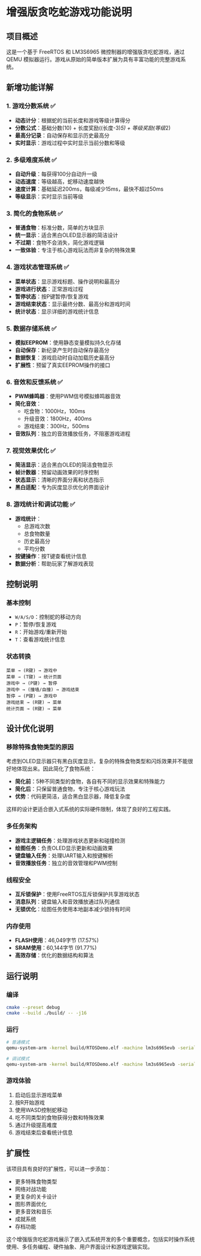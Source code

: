 # 增强版贪吃蛇游戏功能说明

## 项目概述
这是一个基于 FreeRTOS 和 LM3S6965 微控制器的增强版贪吃蛇游戏，通过 QEMU 模拟器运行。游戏从原始的简单版本扩展为具有丰富功能的完整游戏系统。

## 新增功能详解

### 1. 游戏分数系统 ✅
- **动态计分**：根据蛇的当前长度和游戏等级计算得分
- **分数公式**：基础分数(10) + 长度奖励((长度-3)*5) + 等级奖励(等级*2)
- **最高分记录**：自动保存和显示历史最高分
- **实时显示**：游戏过程中实时显示当前分数和等级

### 2. 多级难度系统 ✅
- **自动升级**：每获得100分自动升一级
- **动态速度**：等级越高，蛇移动速度越快
- **速度计算**：基础延迟200ms，每级减少15ms，最快不超过50ms
- **等级显示**：实时显示当前等级

### 3. 简化的食物系统 ✅
- **普通食物**：标准分数，简单的方块显示
- **统一显示**：适合黑白OLED显示器的简洁设计
- **不过期**：食物不会消失，简化游戏逻辑
- **一致体验**：专注于核心游戏玩法而非复杂的特殊效果

### 4. 游戏状态管理系统 ✅
- **菜单状态**：显示游戏标题、操作说明和最高分
- **游戏进行状态**：正常游戏过程
- **暂停状态**：按P键暂停/恢复游戏
- **游戏结束状态**：显示最终分数、最高分和游戏时间
- **统计状态**：显示详细的游戏统计信息

### 5. 数据存储系统 ✅
- **模拟EEPROM**：使用静态变量模拟持久化存储
- **自动保存**：新纪录产生时自动保存最高分
- **数据恢复**：游戏启动时自动加载历史最高分
- **扩展性**：预留了真实EEPROM操作的接口

### 6. 音效和反馈系统 ✅
- **PWM蜂鸣器**：使用PWM信号模拟蜂鸣器音效
- **简化音效**：
  - 吃食物：1000Hz，100ms
  - 升级音效：1800Hz，400ms  
  - 游戏结束：300Hz，500ms
- **音效队列**：独立的音效播放任务，不阻塞游戏进程

### 7. 视觉效果优化 ✅
- **简洁显示**：适合黑白OLED的简洁食物显示
- **帧计数器**：预留动画效果的时序控制
- **状态显示**：清晰的界面分离和状态指示
- **黑白适配**：专为灰度显示优化的界面设计

### 8. 游戏统计和调试功能 ✅
- **游戏统计**：
  - 总游戏次数
  - 总食物数量
  - 历史最高分
  - 平均分数
- **按键操作**：按T键查看统计信息
- **数据分析**：帮助玩家了解游戏表现

## 控制说明

### 基本控制
- `W/A/S/D`：控制蛇的移动方向
- `P`：暂停/恢复游戏
- `R`：开始游戏/重新开始
- `T`：查看游戏统计信息

### 状态转换
```
菜单 → (R键) → 游戏中
菜单 → (T键) → 统计页面
游戏中 → (P键) → 暂停
游戏中 → (撞墙/自撞) → 游戏结束
暂停 → (P键) → 游戏中
游戏结束 → (R键) → 菜单
统计页面 → (R键) → 菜单
```

## 设计优化说明

### 移除特殊食物类型的原因
考虑到OLED显示器只有黑白灰度显示，复杂的特殊食物类型和闪烁效果并不能很好地体现出来。因此简化了食物系统：

- **简化前**：5种不同类型的食物，各自有不同的显示效果和特殊能力
- **简化后**：只保留普通食物，专注于核心游戏玩法
- **优势**：代码更简洁，适合黑白显示器，降低复杂度

这样的设计更适合嵌入式系统的实际硬件限制，体现了良好的工程实践。

### 多任务架构
- **游戏主逻辑任务**：处理游戏状态更新和碰撞检测
- **绘图任务**：负责OLED显示更新和动画效果
- **键盘输入任务**：处理UART输入和按键解析
- **音效播放任务**：独立的音效管理和PWM控制

### 线程安全
- **互斥锁保护**：使用FreeRTOS互斥锁保护共享游戏状态
- **消息队列**：键盘输入和音效播放通过队列通信
- **无锁优化**：绘图任务使用本地副本减少锁持有时间

### 内存使用
- **FLASH使用**：46,049字节 (17.57%)
- **SRAM使用**：60,144字节 (91.77%)
- **高效存储**：优化的数据结构和算法

## 运行说明

### 编译
```bash
cmake --preset debug
cmake --build ./build/ -- -j16
```

### 运行
```bash
# 普通模式
qemu-system-arm -kernel build/RTOSDemo.elf -machine lm3s6965evb -serial stdio

# 调试模式
qemu-system-arm -kernel build/RTOSDemo.elf -machine lm3s6965evb -serial stdio -s -S
```

### 游戏体验
1. 启动后显示游戏菜单
2. 按R开始游戏
3. 使用WASD控制蛇移动
4. 吃不同类型的食物获得分数和特殊效果
5. 通过升级提高难度
6. 游戏结束后查看统计信息

## 扩展性

该项目具有良好的扩展性，可以进一步添加：
- 更多特殊食物类型
- 网络对战功能
- 更复杂的关卡设计
- 图形界面优化
- 更多音效和音乐
- 成就系统
- 存档功能

这个增强版贪吃蛇游戏展示了嵌入式系统开发的多个重要概念，包括实时操作系统使用、多任务编程、硬件抽象、用户界面设计和游戏逻辑实现。